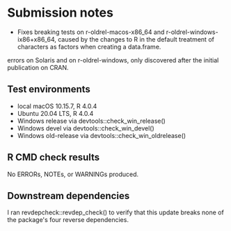 # Submission notes

- Fixes breaking tests on r-oldrel-macos-x86_64 and r-oldrel-windows-ix86+x86_64, caused by the changes to R in the default treatment of characters as factors when creating a data.frame.


errors on Solaris and on r-oldrel-windows, only discovered after the initial publication on CRAN.

## Test environments

* local macOS 10.15.7, R 4.0.4
* Ubuntu 20.04 LTS, R 4.0.4
* Windows release via devtools::check_win_release()
* Windows devel via devtools::check_win_devel()
* Windows old-release via devtools::check_win_oldrelease()

## R CMD check results

No ERRORs, NOTEs, or WARNINGs produced.

## Downstream dependencies

I ran revdepcheck::revdep_check() to verify that this update breaks none of the package's four reverse dependencies.
